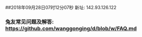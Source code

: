 ##2018年09月28日07时12分07秒 新址: 142.93.126.122
### 兔友常见问题及解答: https://github.com/wanggonging/d/blob/w/FAQ.md
